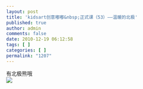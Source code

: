 ```yaml
---
layout: post
title: 'kidsart创意嘟嘟&nbsp;正式课（53）——温暖的北极'
published: true
author: admin
comments: false
date: 2010-12-19 06:12:58
tags: [ ]
categories: [ ]
permalink: "1207"
---
```

有北极熊哦  
![][1]

 [1]: http://xujianian.com/jx/blog/UploadFiles/2010-12/1226611410.jpg